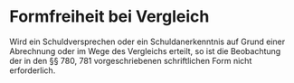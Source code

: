 # Formfreiheit bei Vergleich

Wird ein Schuldversprechen oder ein Schuldanerkenntnis auf Grund einer Abrechnung oder im Wege des Vergleichs erteilt, so ist die Beobachtung der in den §§ 780, 781 vorgeschriebenen schriftlichen Form nicht erforderlich. 

